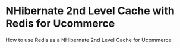 # NHibernate 2nd Level Cache with Redis for Ucommerce

How to use Redis as a NHibernate 2nd Level Cache for Ucommerce